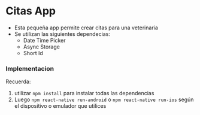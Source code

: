 # Citas App

- Esta pequeña app permite crear citas para una veterinaria
- Se utilizan las siguientes dependecias:
    - Date Time Picker
    - Async Storage 
    - Short Id

### Implementacion
Recuerda:
1. utilizar ```npm install``` para instalar todas las dependencias
2. Luego ```npm react-native run-android``` o ```npm react-native run-ios``` según el dispositivo o emulador que utilices
